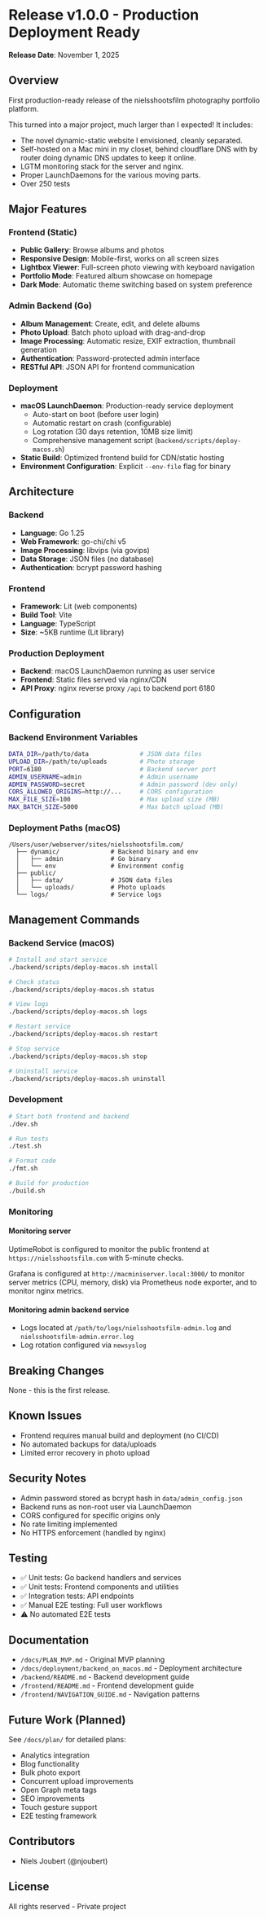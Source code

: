 # Release v1.0.0 - Production Deployment Ready

**Release Date**: November 1, 2025

## Overview

First production-ready release of the nielsshootsfilm photography portfolio platform.

This turned into a major project, much larger than I expected! It includes:

- The novel dynamic-static website I envisioned, cleanly separated.
- Self-hosted on a Mac mini in my closet, behind cloudflare DNS with by router doing dynamic DNS updates to keep it online.
- LGTM monitoring stack for the server and nginx.
- Proper LaunchDaemons for the various moving parts.
- Over 250 tests

## Major Features

### Frontend (Static)

- **Public Gallery**: Browse albums and photos
- **Responsive Design**: Mobile-first, works on all screen sizes
- **Lightbox Viewer**: Full-screen photo viewing with keyboard navigation
- **Portfolio Mode**: Featured album showcase on homepage
- **Dark Mode**: Automatic theme switching based on system preference

### Admin Backend (Go)

- **Album Management**: Create, edit, and delete albums
- **Photo Upload**: Batch photo upload with drag-and-drop
- **Image Processing**: Automatic resize, EXIF extraction, thumbnail generation
- **Authentication**: Password-protected admin interface
- **RESTful API**: JSON API for frontend communication

### Deployment

- **macOS LaunchDaemon**: Production-ready service deployment
  - Auto-start on boot (before user login)
  - Automatic restart on crash (configurable)
  - Log rotation (30 days retention, 10MB size limit)
  - Comprehensive management script (`backend/scripts/deploy-macos.sh`)
- **Static Build**: Optimized frontend build for CDN/static hosting
- **Environment Configuration**: Explicit `--env-file` flag for binary

## Architecture

### Backend

- **Language**: Go 1.25
- **Web Framework**: go-chi/chi v5
- **Image Processing**: libvips (via govips)
- **Data Storage**: JSON files (no database)
- **Authentication**: bcrypt password hashing

### Frontend

- **Framework**: Lit (web components)
- **Build Tool**: Vite
- **Language**: TypeScript
- **Size**: ~5KB runtime (Lit library)

### Production Deployment

- **Backend**: macOS LaunchDaemon running as user service
- **Frontend**: Static files served via nginx/CDN
- **API Proxy**: nginx reverse proxy `/api` to backend port 6180

## Configuration

### Backend Environment Variables

```bash
DATA_DIR=/path/to/data              # JSON data files
UPLOAD_DIR=/path/to/uploads         # Photo storage
PORT=6180                           # Backend server port
ADMIN_USERNAME=admin                # Admin username
ADMIN_PASSWORD=secret               # Admin password (dev only)
CORS_ALLOWED_ORIGINS=http://...     # CORS configuration
MAX_FILE_SIZE=100                   # Max upload size (MB)
MAX_BATCH_SIZE=5000                 # Max batch upload (MB)
```

### Deployment Paths (macOS)

```text
/Users/user/webserver/sites/nielsshootsfilm.com/
  ├── dynamic/              # Backend binary and env
  │   ├── admin             # Go binary
  │   └── env               # Environment config
  ├── public/
  │   ├── data/             # JSON data files
  │   └── uploads/          # Photo uploads
  └── logs/                 # Service logs
```

## Management Commands

### Backend Service (macOS)

```bash
# Install and start service
./backend/scripts/deploy-macos.sh install

# Check status
./backend/scripts/deploy-macos.sh status

# View logs
./backend/scripts/deploy-macos.sh logs

# Restart service
./backend/scripts/deploy-macos.sh restart

# Stop service
./backend/scripts/deploy-macos.sh stop

# Uninstall service
./backend/scripts/deploy-macos.sh uninstall
```

### Development

```bash
# Start both frontend and backend
./dev.sh

# Run tests
./test.sh

# Format code
./fmt.sh

# Build for production
./build.sh
```

### Monitoring

#### Monitoring server

UptimeRobot is configured to monitor the public frontend at `https://nielsshootsfilm.com` with 5-minute checks.

Grafana is configured at `http://macminiserver.local:3000/` to monitor server metrics (CPU, memory, disk) via Prometheus node exporter, and to monitor nginx metrics.

#### Monitoring admin backend service

- Logs located at `/path/to/logs/nielsshootsfilm-admin.log` and `nielsshootsfilm-admin.error.log`
- Log rotation configured via `newsyslog`

## Breaking Changes

None - this is the first release.

## Known Issues

- Frontend requires manual build and deployment (no CI/CD)
- No automated backups for data/uploads
- Limited error recovery in photo upload

## Security Notes

- Admin password stored as bcrypt hash in `data/admin_config.json`
- Backend runs as non-root user via LaunchDaemon
- CORS configured for specific origins only
- No rate limiting implemented
- No HTTPS enforcement (handled by nginx)

## Testing

- ✅ Unit tests: Go backend handlers and services
- ✅ Unit tests: Frontend components and utilities
- ✅ Integration tests: API endpoints
- ✅ Manual E2E testing: Full user workflows
- ⚠️ No automated E2E tests

## Documentation

- `/docs/PLAN_MVP.md` - Original MVP planning
- `/docs/deployment/backend_on_macos.md` - Deployment architecture
- `/backend/README.md` - Backend development guide
- `/frontend/README.md` - Frontend development guide
- `/frontend/NAVIGATION_GUIDE.md` - Navigation patterns

## Future Work (Planned)

See `/docs/plan/` for detailed plans:

- Analytics integration
- Blog functionality
- Bulk photo export
- Concurrent upload improvements
- Open Graph meta tags
- SEO improvements
- Touch gesture support
- E2E testing framework

## Contributors

- Niels Joubert (@njoubert)

## License

All rights reserved - Private project

